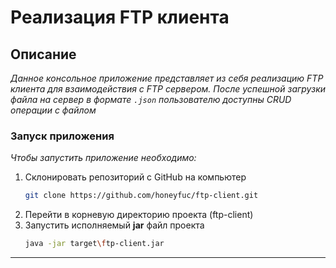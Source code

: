 # Реализация FTP клиента

## Описание

*Данное консольное приложение представляет из себя реализацию FTP клиента для взаимодействия с FTP сервером. После успешной загрузки файла на сервер в формате `.json` пользователю доступны CRUD операции с файлом* 

### Запуск приложения

*Чтобы запустить приложение необходимо:*
1. Склонировать репозиторий с GitHub на компьютер
   ```sh
   git clone https://github.com/honeyfuc/ftp-client.git
    ```
2. Перейти в корневую директорию проекта (ftp-client)
3. Запустить исполняемый **jar** файл проекта
   ```sh
   java -jar target\ftp-client.jar
   ```
----
